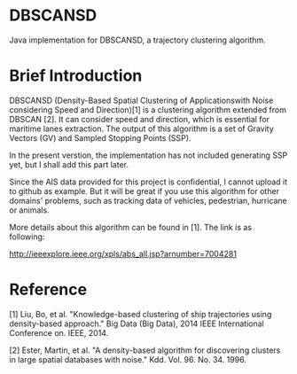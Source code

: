 # DBSCANSD
Java implementation for DBSCANSD, a trajectory clustering algorithm.

# Brief Introduction

DBSCANSD (Density-Based Spatial Clustering of Applicationswith Noise considering Speed and Direction)[1] is a clustering algorithm extended from DBSCAN [2]. It can consider speed and direction, which is essential for maritime lanes extraction. The output of this algorithm is a set of Gravity Vectors (GV) and  Sampled Stopping Points (SSP). 

In the present verstion, the implementation has not included generating SSP yet, but I shall add this part later.

Since the AIS data provided for this project is confidential, I cannot upload it to github as example. But it will be great if you use this algorithm for other domains' problems, such as tracking data of vehicles, pedestrian, hurricane or animals. 

More details about this algorithm can be found in [1]. The link is as following:

http://ieeexplore.ieee.org/xpls/abs_all.jsp?arnumber=7004281


# Reference
[1] Liu, Bo, et al. "Knowledge-based clustering of ship trajectories using density-based approach." Big Data (Big Data), 2014 IEEE International Conference on. IEEE, 2014.

[2] Ester, Martin, et al. "A density-based algorithm for discovering clusters in large spatial databases with noise." Kdd. Vol. 96. No. 34. 1996.
